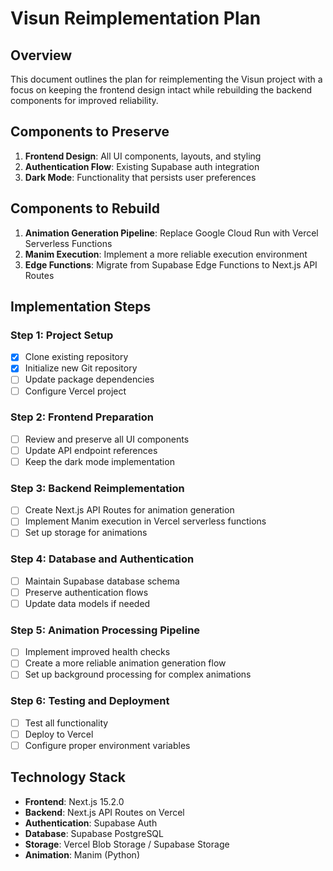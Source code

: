 # Visun Reimplementation Plan

## Overview
This document outlines the plan for reimplementing the Visun project with a focus on keeping the frontend design intact while rebuilding the backend components for improved reliability.

## Components to Preserve
1. **Frontend Design**: All UI components, layouts, and styling
2. **Authentication Flow**: Existing Supabase auth integration
3. **Dark Mode**: Functionality that persists user preferences

## Components to Rebuild
1. **Animation Generation Pipeline**: Replace Google Cloud Run with Vercel Serverless Functions
2. **Manim Execution**: Implement a more reliable execution environment
3. **Edge Functions**: Migrate from Supabase Edge Functions to Next.js API Routes

## Implementation Steps

### Step 1: Project Setup
- [x] Clone existing repository
- [x] Initialize new Git repository
- [ ] Update package dependencies
- [ ] Configure Vercel project

### Step 2: Frontend Preparation
- [ ] Review and preserve all UI components
- [ ] Update API endpoint references
- [ ] Keep the dark mode implementation

### Step 3: Backend Reimplementation
- [ ] Create Next.js API Routes for animation generation
- [ ] Implement Manim execution in Vercel serverless functions
- [ ] Set up storage for animations

### Step 4: Database and Authentication
- [ ] Maintain Supabase database schema
- [ ] Preserve authentication flows
- [ ] Update data models if needed

### Step 5: Animation Processing Pipeline
- [ ] Implement improved health checks
- [ ] Create a more reliable animation generation flow
- [ ] Set up background processing for complex animations

### Step 6: Testing and Deployment
- [ ] Test all functionality
- [ ] Deploy to Vercel
- [ ] Configure proper environment variables

## Technology Stack
- **Frontend**: Next.js 15.2.0
- **Backend**: Next.js API Routes on Vercel
- **Authentication**: Supabase Auth
- **Database**: Supabase PostgreSQL
- **Storage**: Vercel Blob Storage / Supabase Storage
- **Animation**: Manim (Python)
